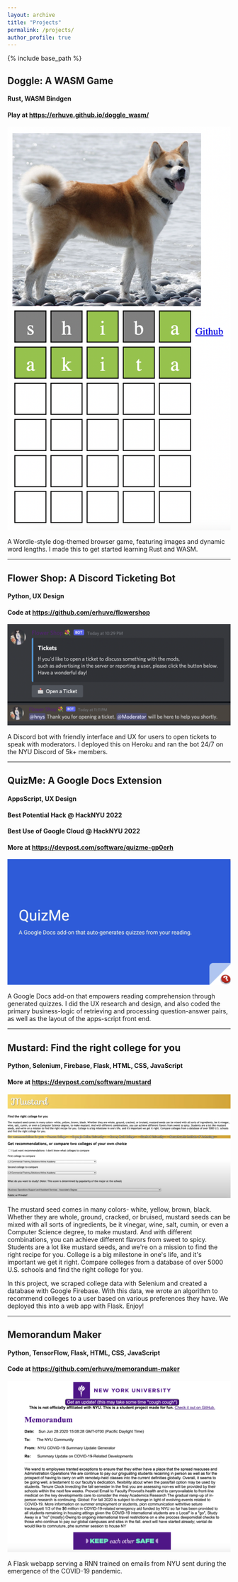```yaml
---
layout: archive
title: "Projects"
permalink: /projects/
author_profile: true
---
```


{% include base_path %}

## Doggle: A WASM Game

#### Rust, WASM Bindgen

#### Play at https://erhuve.github.io/doggle_wasm/

![Screenshot of Doggle](image.png)

A Wordle-style dog-themed browser game, featuring images and dynamic word lengths. I made this to get started learning Rust and WASM.

---

## Flower Shop: A Discord Ticketing Bot

#### Python, UX Design

#### Code at https://github.com/erhuve/flowershop

![Screenshot of Flower Shop](image-1.png)

A Discord bot with friendly interface and UX for users to open tickets to speak with moderators. I deployed this on Heroku and ran the bot 24/7 on the NYU Discord of 5k+ members.

---

## QuizMe: A Google Docs Extension

#### AppsScript, UX Design

#### Best Potential Hack @ HackNYU 2022

#### Best Use of Google Cloud @ HackNYU 2022

#### More at https://devpost.com/software/quizme-gp0erh

![Hero Image for QuizMe](image-2.png)

A Google Docs add-on that empowers reading comprehension through generated quizzes. I did the UX research and design, and also coded the primary business-logic of retrieving and processing question-answer pairs, as well as the layout of the apps-script front end.

---

## Mustard: Find the right college for you

#### Python, Selenium, Firebase, Flask, HTML, CSS, JavaScript

#### More at https://devpost.com/software/mustard

![Screenshot of Mustard](image-3.png)

The mustard seed comes in many colors- white, yellow, brown, black. Whether they are whole, ground, cracked, or bruised, mustard seeds can be mixed with all sorts of ingredients, be it vinegar, wine, salt, cumin, or even a Computer Science degree, to make mustard. And with different combinations, you can achieve different flavors from sweet to spicy. Students are a lot like mustard seeds, and we're on a mission to find the right recipe for you. College is a big milestone in one's life, and it's important we get it right. Compare colleges from a database of over 5000 U.S. schools and find the right college for you.

In this project, we scraped college data with Selenium and created a database with Google Firebase. With this data, we wrote an algorithm to recommend colleges to a user based on various preferences they have. We deployed this into a web app with Flask. Enjoy!

---

## Memorandum Maker

#### Python, TensorFlow, Flask, HTML, CSS, JavaScript

#### Code at https://github.com/erhuve/memorandum-maker

![Screenshot of Memorandum Maker](image-4.png)

A Flask webapp serving a RNN trained on emails from NYU sent during the emergence of the COVID-19 pandemic.
